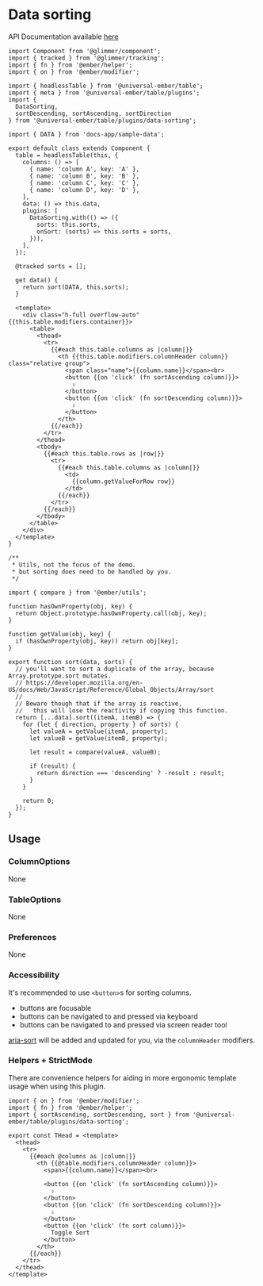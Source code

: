 # Data sorting

API Documentation available [here][api-docs]

[api-docs]: /api/modules/plugins_data_sorting

<div class="featured-demo" data-demo-fit data-demo-tight>

```gjs live preview no-shadow
import Component from '@glimmer/component';
import { tracked } from '@glimmer/tracking';
import { fn } from '@ember/helper';
import { on } from '@ember/modifier';

import { headlessTable } from '@universal-ember/table';
import { meta } from '@universal-ember/table/plugins';
import {
  DataSorting,
  sortDescending, sortAscending, sortDirection
} from '@universal-ember/table/plugins/data-sorting';

import { DATA } from 'docs-app/sample-data';

export default class extends Component {
  table = headlessTable(this, {
    columns: () => [
      { name: 'column A', key: 'A' },
      { name: 'column B', key: 'B' },
      { name: 'column C', key: 'C' },
      { name: 'column D', key: 'D' },
    ],
    data: () => this.data,
    plugins: [
      DataSorting.with(() => ({
        sorts: this.sorts,
        onSort: (sorts) => this.sorts = sorts,
      })),
    ],
  });

  @tracked sorts = [];

  get data() {
    return sort(DATA, this.sorts);
  }

  <template>
    <div class="h-full overflow-auto" {{this.table.modifiers.container}}>
      <table>
        <thead>
          <tr>
            {{#each this.table.columns as |column|}}
              <th {{this.table.modifiers.columnHeader column}} class="relative group">
                <span class="name">{{column.name}}</span><br>
                <button {{on 'click' (fn sortAscending column)}}>
                  ⇧
                </button>
                <button {{on 'click' (fn sortDescending column)}}>
                  ⇩
                </button>
              </th>
            {{/each}}
          </tr>
        </thead>
        <tbody>
          {{#each this.table.rows as |row|}}
            <tr>
              {{#each this.table.columns as |column|}}
                <td>
                  {{column.getValueForRow row}}
                </td>
              {{/each}}
            </tr>
          {{/each}}
        </tbody>
      </table>
    </div>
  </template>
}

/**
 * Utils, not the focus of the demo.
 * but sorting does need to be handled by you.
 */

import { compare } from '@ember/utils';

function hasOwnProperty(obj, key) {
  return Object.prototype.hasOwnProperty.call(obj, key);
}

function getValue(obj, key) {
  if (hasOwnProperty(obj, key)) return obj[key];
}

export function sort(data, sorts) {
  // you'll want to sort a duplicate of the array, because Array.prototype.sort mutates.
  // https://developer.mozilla.org/en-US/docs/Web/JavaScript/Reference/Global_Objects/Array/sort
  //
  // Beware though that if the array is reactive,
  //   this will lose the reactivity if copying this function.
  return [...data].sort((itemA, itemB) => {
    for (let { direction, property } of sorts) {
      let valueA = getValue(itemA, property);
      let valueB = getValue(itemB, property);

      let result = compare(valueA, valueB);

      if (result) {
        return direction === 'descending' ? -result : result;
      }
    }

    return 0;
  });
}
```

</div>

## Usage

### ColumnOptions

None

### TableOptions

None

### Preferences

None

### Accessibility

It's recommended to use `<button>`s for sorting columns.

- buttons are focusable
- buttons can be navigated to and pressed via keyboard
- buttons can be navigated to and pressed via screen reader tool

[aria-sort](https://developer.mozilla.org/en-US/docs/Web/Accessibility/ARIA/Attributes/aria-sort)
will be added and updated for you, via the `columnHeader` modifiers.

### Helpers + StrictMode

There are convenience helpers for aiding in more ergonomic template usage when using this plugin.

```gjs
import { on } from '@ember/modifier';
import { fn } from '@ember/helper';
import { sortAscending, sortDescending, sort } from '@universal-ember/table/plugins/data-sorting';

export const THead = <template>
  <thead>
    <tr>
      {{#each @columns as |column|}}
        <th {{@table.modifiers.columnHeader column}}>
          <span>{{column.name}}</span><br>

          <button {{on 'click' (fn sortAscending column)}}>
            ⇧
          </button>
          <button {{on 'click' (fn sortDescending column)}}>
            ⇩
          </button>
          <button {{on 'click' (fn sort column)}}>
            Toggle Sort
          </button>
        </th>
      {{/each}}
    </tr>
  </thead>
</template>
```

